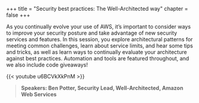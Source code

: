 +++
title = "Security best practices: The Well-Architected way"
chapter = false
+++

As you continually evolve your use of AWS, it’s important to consider ways to improve your security posture and take advantage of new security services and features. In this session, you explore architectural patterns for meeting common challenges, learn about service limits, and hear some tips and tricks, as well as learn ways to continually evaluate your architecture against best practices. Automation and tools are featured throughout, and we also include code giveaways!

{{< youtube u6BCVkXkPnM >}}

>  **Speakers: Ben Potter, Security Lead, Well-Architected, Amazon Web Services**
